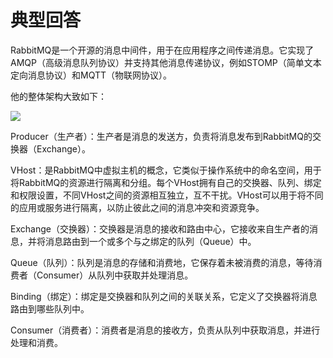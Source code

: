 # 典型回答


RabbitMQ是一个开源的消息中间件，用于在应用程序之间传递消息。它实现了AMQP（高级消息队列协议）并支持其他消息传递协议，例如STOMP（简单文本定向消息协议）和MQTT（物联网协议）。



他的整体架构大致如下：



![](https://cdn.nlark.com/yuque/0/2023/png/5378072/1690623900012-c7fae18a-eafe-4780-9985-3a913ea74eec.png)



Producer（生产者）：生产者是消息的发送方，负责将消息发布到RabbitMQ的交换器（Exchange）。



VHost：是RabbitMQ中虚拟主机的概念，它类似于操作系统中的命名空间，用于将RabbitMQ的资源进行隔离和分组。每个VHost拥有自己的交换器、队列、绑定和权限设置，不同VHost之间的资源相互独立，互不干扰。VHost可以用于将不同的应用或服务进行隔离，以防止彼此之间的消息冲突和资源竞争。



Exchange（交换器）：交换器是消息的接收和路由中心，它接收来自生产者的消息，并将消息路由到一个或多个与之绑定的队列（Queue）中。



Queue（队列）：队列是消息的存储和消费地，它保存着未被消费的消息，等待消费者（Consumer）从队列中获取并处理消息。



Binding（绑定）：绑定是交换器和队列之间的关联关系，它定义了交换器将消息路由到哪些队列中。



Consumer（消费者）：消费者是消息的接收方，负责从队列中获取消息，并进行处理和消费。





